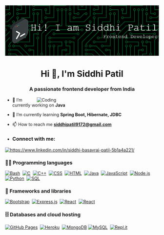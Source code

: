 ![logo](https://github.com/siya9172/siya9172/blob/main/github-header-image.png)


<h1 align="center">Hi 👋, I'm Siddhi Patil</h1>
<h3 align="center">A passionate frontend developer from India</h3>

<!--<img align="right" alt="Coding" width="400" src="![image](https://github.com/Vivek8446/Vivek8446/assets/100288847/188903dc-3877-45c5-b864-51e6e1e02a8e)
">-->
<img align="right" autoplay alt="Coding" width="400" src="https://images-wixmp-ed30a86b8c4ca887773594c2.wixmp.com/f/c83c004e-1370-4756-88e5-4071de797088/dgdq8br-09cc7ad6-a021-47a5-b0e0-917b12b0f7a7.gif?token=eyJ0eXAiOiJKV1QiLCJhbGciOiJIUzI1NiJ9.eyJzdWIiOiJ1cm46YXBwOjdlMGQxODg5ODIyNjQzNzNhNWYwZDQxNWVhMGQyNmUwIiwiaXNzIjoidXJuOmFwcDo3ZTBkMTg4OTgyMjY0MzczYTVmMGQ0MTVlYTBkMjZlMCIsIm9iaiI6W1t7InBhdGgiOiJcL2ZcL2M4M2MwMDRlLTEzNzAtNDc1Ni04OGU1LTQwNzFkZTc5NzA4OFwvZGdkcThici0wOWNjN2FkNi1hMDIxLTQ3YTUtYjBlMC05MTdiMTJiMGY3YTcuZ2lmIn1dXSwiYXVkIjpbInVybjpzZXJ2aWNlOmZpbGUuZG93bmxvYWQiXX0.tqRMtE-b2QiI2nnefNxSDMJvZCcYqFmq2ccg_Xfzqb8">

- 🔭 I’m currently working on **Java**

- 🌱 I’m currently learning **Spring Boot, Hibernate, JDBC**

- 📫 How to reach me **siddhipatil9172@gmail.com**

- <h3 align="left">Connect with me:</h3>
<p align="left">
<a href="https://linkedin.com/in/https://www.linkedin.com/in/siddhi-basavraj-patil-5b1a4a221/" target="blank"><img align="center" src="https://raw.githubusercontent.com/rahuldkjain/github-profile-readme-generator/master/src/images/icons/Social/linked-in-alt.svg" alt="https://www.linkedin.com/in/siddhi-basavraj-patil-5b1a4a221/" height="30" width="40" /></a>
</p>



### 👨‍💻 Programming languages

<p>
    <a href="#"><img alt="Bash" src="https://img.shields.io/badge/Bash-121011.svg?logo=gnu-bash&logoColor=white"></a>&nbsp;
    <a href="#"><img alt="C" src="https://custom-icon-badges.herokuapp.com/badge/C-03599C.svg?logo=c-in-hexagon&logoColor=white"></a>&nbsp;
    <a href="#"><img alt="C++" src="https://custom-icon-badges.herokuapp.com/badge/C++-9C033A.svg?logo=cpp2&logoColor=white"></a>&nbsp;
    <a href="#"><img alt="CSS" src="https://img.shields.io/badge/CSS-1572B6.svg?logo=css3&logoColor=white"></a>&nbsp;
    <a href="#"><img alt="HTML" src="https://img.shields.io/badge/HTML-E34F26.svg?logo=html5&logoColor=white"></a>&nbsp;
    <a href="#"><img alt="Java" src="https://img.shields.io/badge/Java-007396.svg?logo=java&logoColor=white"></a>&nbsp;
    <a href="#"><img alt="JavaScript" src="https://img.shields.io/badge/JavaScript-F7DF1E.svg?logo=javascript&logoColor=black"></a>&nbsp;
    <a href="#"><img alt="Node.js" src="https://img.shields.io/badge/Node.js-43853D.svg?logo=node.js&logoColor=white"></a>&nbsp;
    <a href="#"><img alt="Python" src="https://img.shields.io/badge/Python-14354C.svg?logo=python&logoColor=white"></a>&nbsp;
    <a href="#"><img alt="SQL" src="https://custom-icon-badges.herokuapp.com/badge/SQL-025E8C.svg?logo=database&logoColor=white"></a>&nbsp;
</p>
                  
### 🧰 Frameworks and libraries

<p>
    <a href="#"><img alt="Bootstrap" src="https://img.shields.io/badge/Bootstrap-7952B3.svg?logo=bootstrap&logoColor=white"></a>&nbsp;
    <a href="#"><img alt="Express.js" src="https://img.shields.io/badge/Express.js-404d59.svg?logo=express&logoColor=white"></a>&nbsp;
    <a href="#"><img alt="React" src="https://img.shields.io/badge/React-20232a.svg?logo=react&logoColor=%2361DAFB"></a>&nbsp;
       <a href="#"><img alt="React" src="https://img.shields.io/badge/Flask-%23008184?style=plastic&logo=Flask"></a>&nbsp;             
</p>

### 🗄️ Databases and cloud hosting

<p>
    <a href="#"><img alt="GitHub Pages" src="https://img.shields.io/badge/GitHub%20Pages-327FC7.svg?logo=github&logoColor=white"></a>&nbsp;
    <a href="#"><img alt="Heroku" src="https://img.shields.io/badge/Heroku-430098.svg?logo=heroku&logoColor=white"></a>&nbsp;
    <a href="#"><img alt="MongoDB" src ="https://img.shields.io/badge/MongoDB-4ea94b.svg?logo=mongodb&logoColor=white"></a>
    <a href="#"><img alt="MySQL" src="https://img.shields.io/badge/MySQL-00f.svg?logo=mysql&logoColor=white"></a>&nbsp;
    <a href="#"><img alt="Repl.it" src="https://img.shields.io/badge/Repl.it-0D101E.svg?logo=Replit&logoColor=white"></a>&nbsp;
</p>


<!--
**siya9172/siya9172** is a ✨ _special_ ✨ repository because its `README.md` (this file) appears on your GitHub profile.

Here are some ideas to get you started:

- 🔭 I’m currently working on ...
- 🌱 I’m currently learning ...
- 👯 I’m looking to collaborate on ...
- 🤔 I’m looking for help with ...
- 💬 Ask me about ...
- 📫 How to reach me: ...
- 😄 Pronouns: ...
- ⚡ Fun fact: ...
-->
